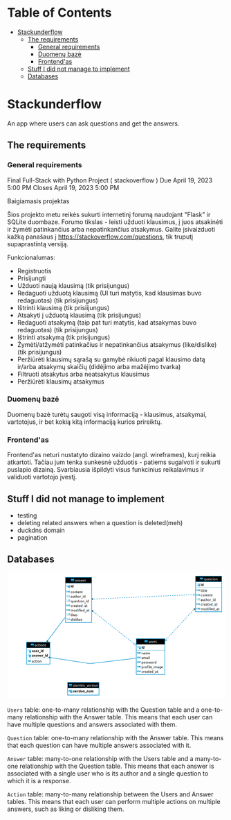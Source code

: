 # Table of Contents

-   [Stackunderflow](#org0f987ee)
    -   [The requirements](#org6c8b8f6)
        -   [General requirements](#orgc6d3224)
        -   [Duomenų bazė](#org5bf82ae)
        -   [Frontend'as](#org292bd1e)
    -   [Stuff I did not manage to implement](#orga64ab71)
    -   [Databases](#org041fa16)



<a id="org0f987ee"></a>

# Stackunderflow

An app where users can ask questions and get the answers.


<a id="org6c8b8f6"></a>

## The requirements


<a id="orgc6d3224"></a>

### General requirements

Final Full-Stack with Python Project ( stackoverflow )
Due April 19, 2023 5:00 PM
Closes April 19, 2023 5:00 PM

Baigiamasis projektas

Šios projekto metu reikės sukurti internetinį forumą naudojant "Flask"
ir SQLite duombaze. Forumo tikslas - leisti užduoti klausimus, į juos
atsakinėti ir žymėti patinkančius arba nepatinkančius atsakymus.
Galite įsivaizduoti kažką panašaus į
<https://stackoverflow.com/questions>, tik truputį supaprastintą
versiją.

Funkcionalumas:

-   Registruotis
-   Prisijungti
-   Užduoti naują klausimą (tik prisijungus)
-   Redaguoti užduotą klausimą (UI turi matytis, kad klausimas buvo
    redaguotas) (tik prisijungus)
-   Ištrinti klausimą (tik prisiijungus)
-   Atsakyti į užduotą klausimą (tik prisijungus)
-   Redaguoti atsakymą (taip pat turi matytis, kad atsakymas buvo
    redaguotas) (tik prisijungus)
-   Ištrinti atsakymą (tik prisijungus)
-   Žymėti/atžymėti patinkačius ir nepatinkančius atsakymus
    (like/dislike) (tik prisijungus)
-   Peržiūrėti klausimų sąrašą su gamybė rikiuoti pagal klausimo datą
    ir/arba atsakymų skaičių (didėjimo arba mažėjimo tvarka)
-   Filtruoti atsakytus arba neatsakytus klausimus
-   Peržiūrėti klausimų atsakymus


<a id="org5bf82ae"></a>

### Duomenų bazė

Duomenų bazė turėtų saugoti visą informaciją - klausimus, atsakymai,
vartotojus, ir bet kokią kitą informaciją kurios prireiktų.


<a id="org292bd1e"></a>

### Frontend'as

Frontend'as neturi nustatyto dizaino vaizdo (angl. wireframes), kurį
reikia atkartoti. Tačiau jum tenka sunkesnė užduotis - patiems
sugalvoti ir sukurti puslapio dizainą. Svarbiausia išpildyti visus
funkcinius reikalavimus ir validuoti vartotojo įvestį.


<a id="orga64ab71"></a>

## Stuff I did not manage to implement

-   testing
-   deleting related answers when a question is deleted(meh)
-   duckdns domain
-   pagination


<a id="org041fa16"></a>

## Databases

![img](/db.jpeg)

`Users` table: one-to-many relationship with the Question table and a
one-to-many relationship with the Answer table. This means that each
user can have multiple questions and answers associated with them.

`Question` table: one-to-many relationship with the Answer table. This
means that each question can have multiple answers associated with it.

`Answer` table: many-to-one relationship with the Users table and a
many-to-one relationship with the Question table. This means that each
answer is associated with a single user who is its author and a single
question to which it is a response.

`Action` table: many-to-many relationship between the Users and Answer
tables. This means that each user can perform multiple actions on
multiple answers, such as liking or disliking them.
